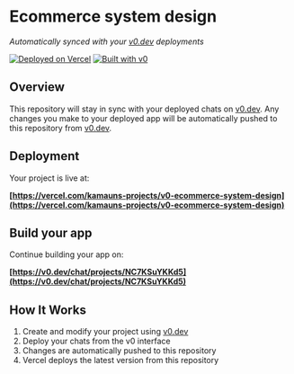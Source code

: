 # Ecommerce system design

*Automatically synced with your [v0.dev](https://v0.dev) deployments*

[![Deployed on Vercel](https://img.shields.io/badge/Deployed%20on-Vercel-black?style=for-the-badge&logo=vercel)](https://vercel.com/kamauns-projects/v0-ecommerce-system-design)
[![Built with v0](https://img.shields.io/badge/Built%20with-v0.dev-black?style=for-the-badge)](https://v0.dev/chat/projects/NC7KSuYKKd5)

## Overview

This repository will stay in sync with your deployed chats on [v0.dev](https://v0.dev).
Any changes you make to your deployed app will be automatically pushed to this repository from [v0.dev](https://v0.dev).

## Deployment

Your project is live at:

**[https://vercel.com/kamauns-projects/v0-ecommerce-system-design](https://vercel.com/kamauns-projects/v0-ecommerce-system-design)**

## Build your app

Continue building your app on:

**[https://v0.dev/chat/projects/NC7KSuYKKd5](https://v0.dev/chat/projects/NC7KSuYKKd5)**

## How It Works

1. Create and modify your project using [v0.dev](https://v0.dev)
2. Deploy your chats from the v0 interface
3. Changes are automatically pushed to this repository
4. Vercel deploys the latest version from this repository